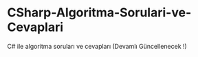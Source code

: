 # CSharp-Algoritma-Sorulari-ve-Cevaplari
C# ile algoritma soruları ve cevapları (Devamlı Güncellenecek !)
